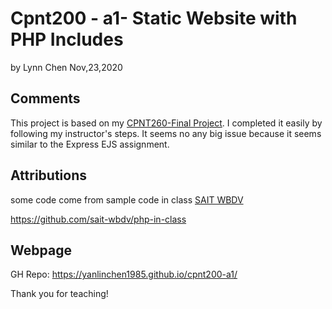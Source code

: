 # Cpnt200 - a1- Static Website with PHP Includes

by  Lynn Chen    Nov,23,2020



## Comments

This project is based on my [CPNT260-Final Project](https://github.com/yanlinchen1985/cpnt260-final). I completed it easily by following my instructor's steps. It seems no any big issue because it seems similar to the Express EJS assignment. 



## Attributions

some code come from sample code in class  [SAIT WBDV](https://sait-wbdv.github.io/) 

https://github.com/sait-wbdv/php-in-class



## Webpage 

GH Repo: https://yanlinchen1985.github.io/cpnt200-a1/



Thank you for teaching!